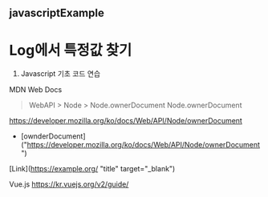 ## javascriptExample


# Log에서 특정값 찾기

1. Javascript 기초 코드 연습


MDN Web Docs
 > WebAPI > Node > Node.ownerDocument
Node.ownerDocument

https://developer.mozilla.org/ko/docs/Web/API/Node/ownerDocument

- [ownderDocument] ("https://developer.mozilla.org/ko/docs/Web/API/Node/ownerDocument")


[Link](https://example.org/ "title" target="_blank")


Vue.js 
https://kr.vuejs.org/v2/guide/
